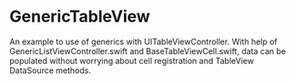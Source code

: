 # GenericTableView
An example to use of generics with UITableViewController. With help of GenericListViewController.swift and BaseTableViewCell.swift, data can be populated without worrying about cell registration and TableView DataSource methods.
